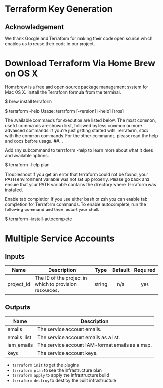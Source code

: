 # Terraform Key Generation

## Acknowledgement

We thank Google and Terraform for making their code open source which enables us to reuse their code in our project. 


# Download Terraform Via Home Brew on OS X

Homebrew is a free and open-source package management system for Mac OS X. Install the Terraform formula from the terminal.

$ brew install terraform

$ terraform -help
Usage: terraform [-version] [-help] <command> [args]

The available commands for execution are listed below.
The most common, useful commands are shown first, followed by
less common or more advanced commands. If you're just getting
started with Terraform, stick with the common commands. For the
other commands, please read the help and docs before usage.
##...


Add any subcommand to terraform -help to learn more about what it does and available options.

$ terraform -help plan


Troubleshoot
If you get an error that terraform could not be found, your PATH environment variable was not set up properly. Please go back and ensure that your PATH variable contains the directory where Terraform was installed.


Enable tab completion
If you use either bash or zsh you can enable tab completion for Terraform commands. To enable autocomplete, run the following command and then restart your shell.

$ terraform -install-autocomplete


# Multiple Service Accounts

<!-- BEGINNING OF PRE-COMMIT-TERRAFORM DOCS HOOK -->
## Inputs

| Name | Description | Type | Default | Required |
|------|-------------|:----:|:-----:|:-----:|
| project\_id | The ID of the project in which to provision resources. | string | n/a | yes |

## Outputs

| Name | Description |
|------|-------------|
| emails | The service account emails. |
| emails\_list | The service account emails as a list. |
| iam\_emails | The service account IAM-format emails as a map. |
| keys | The service account keys. |

<!-- END OF PRE-COMMIT-TERRAFORM DOCS HOOK -->

- `terraform init` to get the plugins
- `terraform plan` to see the infrastructure plan
- `terraform apply` to apply the infrastructure build
- `terraform destroy` to destroy the built infrastructure
